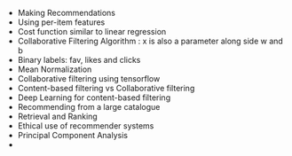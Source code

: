 - Making Recommendations
- Using per-item features
- Cost function similar to linear regression
- Collaborative Filtering Algorithm : x is also a parameter along side w and b
- Binary labels: fav, likes and clicks
- Mean Normalization
- Collaborative filtering using tensorflow
- Content-based filtering vs Collaborative filtering
- Deep Learning for content-based filtering
- Recommending from a large catalogue
- Retrieval and Ranking
- Ethical use of recommender systems
- Principal Component Analysis
- 